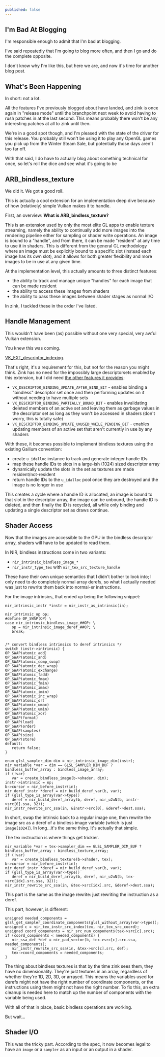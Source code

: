 ```yaml
---
published: false
---
```

## I'm Bad At Blogging

I'm responsible enough to admit that I'm bad at blogging.

I've said repeatedly that I'm going to blog more often, and then I go and do the complete opposite.

I don't know why I'm like this, but here we are, and now it's time for another blog post.

## What's Been Happening

In short: not a lot.

All the features I've previously blogged about have landed, and zink is once again in "release mode" until the branchpoint next week to avoid having to rush patches in at the last second. This means probably there won't be any interesting patches at all to zink until then.

We're in a good spot though, and I'm pleased with the state of the driver for this release. You probably still won't be using it to play any OpenGL games you pick up from the Winter Steam Sale, but potentially those days aren't too far off.

With that said, I do have to actually blog about something technical for once, so let's roll the dice and see what it's going to be

## ARB_bindless_texture

We did it. We got a good roll.

This is actually a cool extension for an implementation deep dive because of how (relatively) simple Vulkan makes it to handle.

First, an overview: **What is ARB_bindless_texture?**

This is an extension used by only the most elite GL apps to enable texture streaming, namely the ability to continually add more images into the rendering pipeline either for sampling or shader write operations. An image is bound to a "handle", and from there, it can be made "resident" at any time to use it in shaders. This is different from the general GL methodology where an image must be explicitly bound to a specific slot (instead each image has its own slot), and it allows for both greater flexibility and more images to be in use at any given time.

At the implementation level, this actually amounts to three distinct features:
* the ability to track and manage unique "handles" for each image that can be made resident
* the ability to access these images from shaders
* the ability to pass these images between shader stages as normal I/O

In zink, I tackled these in the order I've listed.

## Handle Management
This wouldn't have been (as) possible without one very special, very awful Vulkan extension.

You knew this was coming.

[VK_EXT_descriptor_indexing](https://www.khronos.org/registry/vulkan/specs/1.2-extensions/man/html/VK_EXT_descriptor_indexing.html).

That's right, it's a requirement for this, but not for the reason you might think. Zink has no need for the impossibly large descriptorsets enabled by this extension, but I did need [the other features it provides](https://www.khronos.org/registry/vulkan/specs/1.2-extensions/man/html/VkDescriptorBindingFlagBits.html#_description):
* `VK_DESCRIPTOR_BINDING_UPDATE_AFTER_BIND_BIT` - enables binding a "bindless" descriptor set once and then performing updates on it without needing to have multiple sets
* `VK_DESCRIPTOR_BINDING_PARTIALLY_BOUND_BIT` - enables invalidating deleted members of an active set and leaving them as garbage values in the descriptor set as long as they won't be accessed in shaders (don't worry, this is totally safe)
* `VK_DESCRIPTOR_BINDING_UPDATE_UNUSED_WHILE_PENDING_BIT` - enables updating members of an active set that aren't currently in use by any shaders

With these, it becomes possible to implement bindless textures using the existing Gallium convention:
* create `u_idalloc` instance to track and generate integer handle IDs
* map these handle IDs to slots in a large-ish (1024) sized descriptor array
* dynamically update the slots in the set as textures are made resident/not-resident
* return handle IDs to the `u_idalloc` pool once they are destroyed and the image is no longer in use

This creates a cycle where a handle ID is allocated, an image is bound to that slot in the descriptor array, the image can be unbound, the handle ID is deleted, and then finally the ID is recycled, all while only binding and updating a single descriptor set as draws continue.

## Shader Access
Now that the images are accessible to the GPU in the bindless descriptor array, shaders will have to be updated to read them.

In NIR, bindless instructions come in two variants:
* `nir_intrinsic_bindless_image_*`
* `nir_instr_type_tex` with `nir_tex_src_texture_handle`

These have their own unique semantics that I didn't bother to look into; I only need to do completely normal array derefs, so what I actually needed was just to rewrite them back into normal-er instructions.

For the image intrinsics, that ended up being the following snippet:
```
nir_intrinsic_instr *instr = nir_instr_as_intrinsic(in);

nir_intrinsic_op op;
#define OP_SWAP(OP) \
case nir_intrinsic_bindless_image_##OP: \
   op = nir_intrinsic_image_deref_##OP; \
   break;


/* convert bindless intrinsics to deref intrinsics */
switch (instr->intrinsic) {
OP_SWAP(atomic_add)
OP_SWAP(atomic_and)
OP_SWAP(atomic_comp_swap)
OP_SWAP(atomic_dec_wrap)
OP_SWAP(atomic_exchange)
OP_SWAP(atomic_fadd)
OP_SWAP(atomic_fmax)
OP_SWAP(atomic_fmin)
OP_SWAP(atomic_imax)
OP_SWAP(atomic_imin)
OP_SWAP(atomic_inc_wrap)
OP_SWAP(atomic_or)
OP_SWAP(atomic_umax)
OP_SWAP(atomic_umin)
OP_SWAP(atomic_xor)
OP_SWAP(format)
OP_SWAP(load)
OP_SWAP(order)
OP_SWAP(samples)
OP_SWAP(size)
OP_SWAP(store)
default:
   return false;
}

enum glsl_sampler_dim dim = nir_intrinsic_image_dim(instr);
nir_variable *var = dim == GLSL_SAMPLER_DIM_BUF ? bindless_buffer_array : bindless_image_array;
if (!var)
   var = create_bindless_image(b->shader, dim);
instr->intrinsic = op;
b->cursor = nir_before_instr(in);
nir_deref_instr *deref = nir_build_deref_var(b, var);
if (glsl_type_is_array(var->type))
   deref = nir_build_deref_array(b, deref, nir_u2uN(b, instr->src[0].ssa, 32));
nir_instr_rewrite_src_ssa(in, &instr->src[0], &deref->dest.ssa);
```

In short, swap the intrinsic back to a regular image one, then rewrite the image src as a deref of a bindless image variable (which is just `image[1024]`). In long...it's the same thing. It's actually that simple.

The tex instruction is where things get trickier.

```
nir_variable *var = tex->sampler_dim == GLSL_SAMPLER_DIM_BUF ? bindless_buffer_array : bindless_texture_array;
if (!var)
   var = create_bindless_texture(b->shader, tex);
b->cursor = nir_before_instr(in);
nir_deref_instr *deref = nir_build_deref_var(b, var);
if (glsl_type_is_array(var->type))
   deref = nir_build_deref_array(b, deref, nir_u2uN(b, tex->src[idx].src.ssa, 32));
nir_instr_rewrite_src_ssa(in, &tex->src[idx].src, &deref->dest.ssa);
```
This part is the same as the image rewrite: just rewriting the instruction as a deref.

This part, however, is different:

```
unsigned needed_components = glsl_get_sampler_coordinate_components(glsl_without_array(var->type));
unsigned c = nir_tex_instr_src_index(tex, nir_tex_src_coord);
unsigned coord_components = nir_src_num_components(tex->src[c].src);
if (coord_components < needed_components) {
   nir_ssa_def *def = nir_pad_vector(b, tex->src[c].src.ssa, needed_components);
   nir_instr_rewrite_src_ssa(in, &tex->src[c].src, def);
   tex->coord_components = needed_components;
}
```
The thing about bindless textures is that by the time zink sees them, they have no dimensionality. They're just textures in an array, regardless of whether they're 1D, 2D, 3D, or arrayed. This means the variables used for derefs might not have the right number of coordinate components, or the instructions using them might not have the right number. To fix this, an extra cleanup is needed here to match up the number of components with the variable being used.

With all of that in place, basic bindless operations are working.

But wait...

## Shader I/O
This was the tricky part. According to the spec, it now becomes legal to have an `image` or a `sampler` as an input or an output in a shader.
